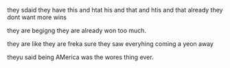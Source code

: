 
they sdaid they have this and htat his and that and htis and that already they dont want more wins

they are begigng they are already won too much.

they are like they are freka sure they saw everyhing coming a yeon away

theyu said being AMerica was the wores thing ever.

